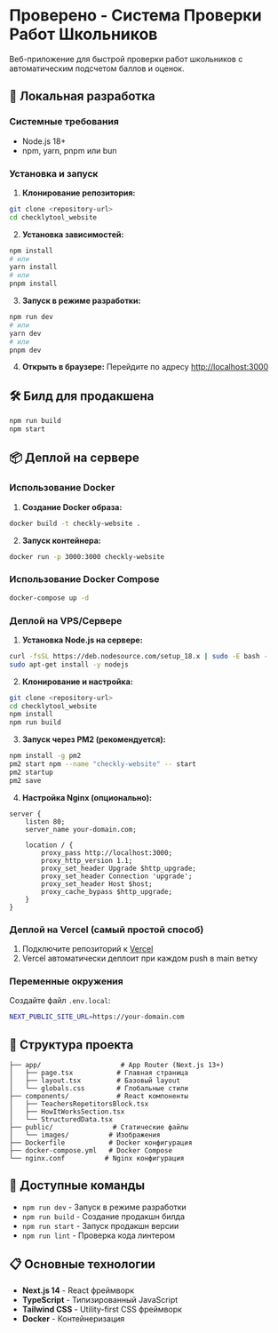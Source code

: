# Проверено - Система Проверки Работ Школьников

Веб-приложение для быстрой проверки работ школьников с автоматическим подсчетом баллов и оценок.

## 🚀 Локальная разработка

### Системные требования

- Node.js 18+ 
- npm, yarn, pnpm или bun

### Установка и запуск

1. **Клонирование репозитория:**
```bash
git clone <repository-url>
cd checklytool_website
```

2. **Установка зависимостей:**
```bash
npm install
# или
yarn install
# или
pnpm install
```

3. **Запуск в режиме разработки:**
```bash
npm run dev
# или
yarn dev
# или
pnpm dev
```

4. **Открыть в браузере:**
Перейдите по адресу [http://localhost:3000](http://localhost:3000)

## 🛠 Билд для продакшена

```bash
npm run build
npm start
```

## 📦 Деплой на сервере

### Использование Docker

1. **Создание Docker образа:**
```bash
docker build -t checkly-website .
```

2. **Запуск контейнера:**
```bash
docker run -p 3000:3000 checkly-website
```

### Использование Docker Compose

```bash
docker-compose up -d
```

### Деплой на VPS/Сервере

1. **Установка Node.js на сервере:**
```bash
curl -fsSL https://deb.nodesource.com/setup_18.x | sudo -E bash -
sudo apt-get install -y nodejs
```

2. **Клонирование и настройка:**
```bash
git clone <repository-url>
cd checklytool_website
npm install
npm run build
```

3. **Запуск через PM2 (рекомендуется):**
```bash
npm install -g pm2
pm2 start npm --name "checkly-website" -- start
pm2 startup
pm2 save
```

4. **Настройка Nginx (опционально):**
```nginx
server {
    listen 80;
    server_name your-domain.com;
    
    location / {
        proxy_pass http://localhost:3000;
        proxy_http_version 1.1;
        proxy_set_header Upgrade $http_upgrade;
        proxy_set_header Connection 'upgrade';
        proxy_set_header Host $host;
        proxy_cache_bypass $http_upgrade;
    }
}
```

### Деплой на Vercel (самый простой способ)

1. Подключите репозиторий к [Vercel](https://vercel.com)
2. Vercel автоматически деплоит при каждом push в main ветку

### Переменные окружения

Создайте файл `.env.local`:
```bash
NEXT_PUBLIC_SITE_URL=https://your-domain.com
```

## 📁 Структура проекта

```
├── app/                    # App Router (Next.js 13+)
│   ├── page.tsx           # Главная страница
│   ├── layout.tsx         # Базовый layout
│   └── globals.css        # Глобальные стили
├── components/            # React компоненты
│   ├── TeachersRepetitorsBlock.tsx
│   ├── HowItWorksSection.tsx
│   └── StructuredData.tsx
├── public/               # Статические файлы
│   └── images/          # Изображения
├── Dockerfile           # Docker конфигурация
├── docker-compose.yml   # Docker Compose
└── nginx.conf          # Nginx конфигурация
```

## 🔧 Доступные команды

- `npm run dev` - Запуск в режиме разработки
- `npm run build` - Создание продакшн билда
- `npm run start` - Запуск продакшн версии
- `npm run lint` - Проверка кода линтером

## 📋 Основные технологии

- **Next.js 14** - React фреймворк
- **TypeScript** - Типизированный JavaScript
- **Tailwind CSS** - Utility-first CSS фреймворк
- **Docker** - Контейнеризация
